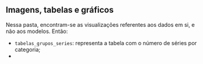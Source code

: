 ## Imagens, tabelas e gráficos

Nessa pasta, encontram-se as visualizações referentes aos dados em si, e não aos modelos. Então:

- `tabelas_grupos_series`: representa a tabela com o número de séries por categoria;
- 
